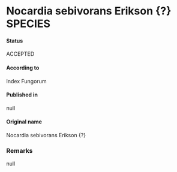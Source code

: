 # Nocardia sebivorans Erikson {?} SPECIES

#### Status
ACCEPTED

#### According to
Index Fungorum

#### Published in
null

#### Original name
Nocardia sebivorans Erikson {?}

### Remarks
null